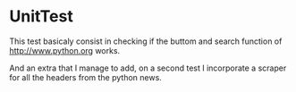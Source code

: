 # UnitTest

This test basicaly consist in checking if the buttom and search function of http://www.python.org works.

And an extra that I manage to add, on a second test I incorporate a scraper for all the headers from the python news.
